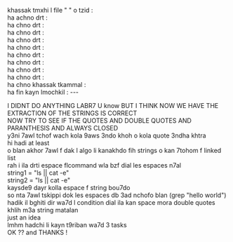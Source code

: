 khassak tmxhi l file "   " o tzid : <br>
ha achno drt :<br>
ha chno drt :<br>
ha chno drt :<br>
ha chno drt :<br>
ha chno drt :<br>
ha chno drt :<br>
ha chno drt :<br>
ha chno drt :<br>
ha chno drt :<br>
ha chno khassak tkammal : <br>
ha fin kayn lmochkil : ---<br>

I DIDNT DO ANYTHING LABR7 U know BUT I THINK NOW WE HAVE THE EXTRACTION OF THE STRINGS IS CORRECT<br>
NOW TRY TO SEE IF THE QUOTES AND DOUBLE QUOTES AND PARANTHESIS AND ALWAYS CLOSED<br>
y3ni 7awl tchof wach kola 9aws 3ndo khoh o kola quote 3ndha khtra <br>
hi hadi at least <br>
o blan akhor 7awl f dak l algo li kanakhdo fih strings o kan 7tohom f linked list<br>
rah i ila drti espace flcommand wla bzf dial les espaces n7al <br>
string1 = "ls          || cat       -e"<br>
string2 = "ls || cat -e"<br>
kaysde9 dayr kolla espace f string bou7do <br>
so nta 7awl tskippi dok les espaces db 3ad nchofo blan (grep "hello world")<br>
hadik il bghiti dir wa7d l condition dial ila kan space mora double quotes khlih m3a string matalan <br>
just an idea<br>
lmhm hadchi li kayn t9riban wa7d 3 tasks <br>
OK ?? and THANKS !<br>
